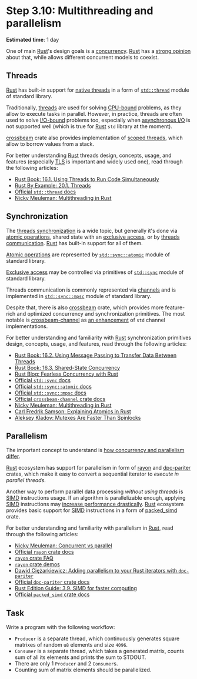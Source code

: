 # Step 3.10: Multithreading and parallelism

__Estimated time__: 1 day

One of main [Rust]'s design goals is a [concurrency][1]. [Rust] has a [strong opinion][2] about that, while allows different concurrent models to coexist.

## Threads

[Rust] has built-in support for [native threads][3] in a form of [`std::thread`] module of standard library.

Traditionally, [threads][3] are used for solving [CPU-bound] problems, as they allow to execute tasks in parallel. However, in practice, threads are often used to solve [I/O-bound] problems too, especially when [asynchronous I/O][4] is not supported well (which is true for [Rust] `std` library at the moment).

[crossbeam] crate also provides implementation of [scoped threads][5], which allow to borrow values from a stack.

For better understanding [Rust] threads design, concepts, usage, and features (especially [TLS][4] is important and widely used one), read through the following articles:

- [Rust Book: 16.1. Using Threads to Run Code Simultaneously][6]
- [Rust By Example: 20.1. Threads][7]
- [Official `std::thread` docs][`std::thread`]
- [Nicky Meuleman: Multithreading in Rust][29]

## Synchronization

The [threads synchronization][11] is a wide topic, but generally it's done via [atomic operations][12], shared state with an [exclusive access][13], or by [threads communication][14]. [Rust] has built-in support for all of them.

[Atomic operations][12] are represented by [`std::sync::atomic`] module of standard library.

[Exclusive access][13] may be controlled via primitives of [`std::sync`] module of standard library.

Threads communication is commonly represented via [channels][14] and is implemented in [`std::sync::mpsc`] module of standard library.

Despite that, there is also [crossbeam] crate, which provides more feature-rich and optimized concurrency and synchronization primitives. The most notable is [crossbeam-channel] as [an enhancement][15] of `std` channel implementations.

For better understanding and familiarity with [Rust] synchronization primitives design, concepts, usage, and features, read through the following articles:

- [Rust Book: 16.2. Using Message Passing to Transfer Data Between Threads][16]
- [Rust Book: 16.3. Shared-State Concurrency][13]
- [Rust Blog: Fearless Concurrency with Rust][2]
- [Official `std::sync` docs][`std::sync`]
- [Official `std::sync::atomic` docs][`std::sync::atomic`]
- [Official `std::sync::mpsc` docs][`std::sync::mpsc`]
- [Official `crossbeam-channel` crate docs][crossbeam-channel]
- [Nicky Meuleman: Multithreading in Rust][29]
- [Carl Fredrik Samson: Explaining Atomics in Rust][26]
- [Aleksey Kladov: Mutexes Are Faster Than Spinlocks][27]

## Parallelism

The important concept to understand is [how concurrency and parallelism differ][21].

[Rust] ecosystem has support for parallelism in form of [rayon] and [dpc-pariter] crates, which make it easy to convert a sequential iterator to _execute in parallel threads_.

Another way to perform parallel data processing _without using threads_ is [SIMD] instructions usage. If an algorithm is parallelizable enough, applying [SIMD] instructions may [increase performance drastically][24]. [Rust] ecosystem provides basic support for [SIMD] instructions in a form of [packed_simd] crate.

For better understanding and familiarity with parallelism in [Rust], read through the following articles:

- [Nicky Meuleman: Concurrent vs parallel][28]
- [Official `rayon` crate docs][rayon]
- [`rayon` crate FAQ][22]
- [`rayon` crate demos][23]
- [Dawid Ciężarkiewicz: Adding parallelism to your Rust iterators with `dpc-pariter`][30]
- [Official `dpc-pariter` crate docs][dpc-pariter]
- [Rust Edition Guide: 3.9. SIMD for faster computing][25]
- [Official `packed_simd` crate docs][packed_simd]

## Task

Write a program with the following workflow:

- `Producer` is a separate thread, which continuously generates square matrixes of random `u8` elements and size `4096`.
- `Consumer` is a separate thread, which takes a generated matrix, counts sum of all its elements and prints the sum to STDOUT.
- There are only 1 `Producer` and 2 `Consumer`s.
- Counting sum of matrix elements should be parallelized.

[CPU-bound]: https://en.wikipedia.org/wiki/CPU-bound
[crossbeam]: https://docs.rs/crossbeam
[crossbeam-channel]: https://docs.rs/crossbeam-channel
[dpc-pariter]: https://docs.rs/dpc-pariter
[I/O-bound]: https://en.wikipedia.org/wiki/I/O_bound
[packed_simd]: https://docs.rs/packed_simd
[rayon]: https://docs.rs/rayon
[Rust]: https://www.rust-lang.org
[SIMD]: https://en.wikipedia.org/wiki/SIMD
[`std::sync`]: https://doc.rust-lang.org/std/sync/index.html
[`std::sync::atomic`]: https://doc.rust-lang.org/std/sync/atomic/index.html
[`std::sync::mpsc`]: https://doc.rust-lang.org/std/sync/mpsc/index.html
[`std::thread`]: https://doc.rust-lang.org/std/thread/index.html

[1]: https://en.wikipedia.org/wiki/Concurrency_(computer_science)
[2]: https://blog.rust-lang.org/2015/04/10/Fearless-Concurrency.html
[3]: https://en.wikipedia.org/wiki/Thread_(computing)
[4]: https://en.wikipedia.org/wiki/Asynchronous_I/O
[5]: https://docs.rs/crossbeam/0.7.1/crossbeam/thread/index.html
[6]: https://doc.rust-lang.org/book/ch16-01-threads.html
[7]: https://doc.rust-lang.org/rust-by-example/std_misc/threads.html
[8]: https://doc.rust-lang.org/std/thread/index.html#thread-local-storage
[11]: https://en.wikipedia.org/wiki/Synchronization_(computer_science)#Thread_or_process_synchronization
[12]: https://en.wikipedia.org/wiki/Linearizability
[13]: https://doc.rust-lang.org/book/ch16-03-shared-state.html
[14]: https://en.wikipedia.org/wiki/Channel_(programming)
[15]: ../../archive/Stjepan_Glavina_Designing_a_channel.md
[16]: https://doc.rust-lang.org/book/ch16-02-message-passing.html
[21]: https://stackoverflow.com/a/1050257/1828012
[22]: https://github.com/rayon-rs/rayon/blob/master/FAQ.md
[23]: https://github.com/rayon-rs/rayon/tree/master/rayon-demo
[23]: https://doc.rust-lang.org/edition-guide/rust-2018/simd-for-faster-computing.html
[24]: https://branchfree.org/2019/02/25/paper-parsing-gigabytes-of-json-per-second
[25]: https://doc.rust-lang.org/edition-guide/rust-2018/simd-for-faster-computing.html
[26]: https://cfsamsonbooks.gitbook.io/explaining-atomics-in-rust
[27]: https://matklad.github.io/2020/01/04/mutexes-are-faster-than-spinlocks.html
[28]: https://nickymeuleman.netlify.app/garden/concurrent-vs-parallel
[29]: https://nickymeuleman.netlify.app/blog/multithreading-rust
[30]: https://dpc.pw/adding-parallelism-to-your-rust-iterators

